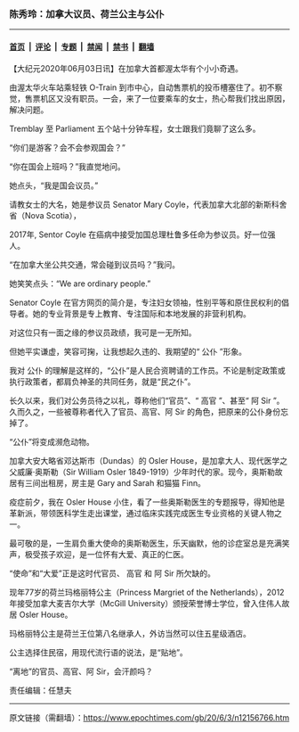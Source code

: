 ### 陈秀玲：加拿大议员、荷兰公主与公仆

---

#### [首页](../../../..?n12156766) &nbsp;|&nbsp; [评论](../../../../../epoch-comment?n12156766) &nbsp;|&nbsp; [专题](../../../../../epoch-special?n12156766) &nbsp;|&nbsp; [禁闻](../../../../../epoch-news?n12156766) &nbsp;|&nbsp; [禁书](../../../../../books?n12156766) &nbsp;|&nbsp; [翻墙](https://github.com/gfw-breaker/nogfw/blob/master/README.md?n12156766)


<div class="post_content" id="artbody" itemprop="articleBody">
 <!-- article content begin -->
 <p>
  【大纪元2020年06月03日讯】在加拿大首都渥太华有个小小奇遇。
 </p>
 <p>
  由渥太华火车站乘轻铁 O-Train 到市中心，自动售票机的投币槽塞住了。初不察觉，售票机区又没有职员。一会，来了一位要乘车的女士，热心帮我们找出原因，解决问题。
 </p>
 <p>
  Tremblay 至 Parliament 五个站十分钟车程，女士跟我们竟聊了这么多。
 </p>
 <p>
  “你们是游客？会不会参观国会？”
 </p>
 <p>
  “你在国会上班吗？”我直觉地问。
 </p>
 <p>
  她点头，“我是国会议员。”
 </p>
 <p>
  请教女士的大名，她是参议员 Senator Mary Coyle，代表加拿大北部的新斯科舍省（Nova Scotia），
 </p>
 <p>
  2017年, Sentor Coyle 在癌病中接受加国总理杜鲁多任命为参议员。好一位强人。
 </p>
 <p>
  “在加拿大坐公共交通，常会碰到议员吗？”我问。
 </p>
 <p>
  她笑笑点头：“We are ordinary people.”
 </p>
 <p>
  Senator Coyle 在官方网页的简介是，专注妇女领袖，性别平等和原住民权利的倡导者。她的专业背景是专上教育、专注国际和本地发展的非营利机构。
 </p>
 <p>
  对这位只有一面之缘的参议员政绩，我可是一无所知。
 </p>
 <p>
  但她平实谦虚，笑容可掬，让我想起久违的、我期望的“
  <ok href="https://www.epochtimes.com/gb/tag/%E5%85%AC%E4%BB%86.html">
   公仆
  </ok>
  ”形象。
 </p>
 <p>
  我对
  <ok href="https://www.epochtimes.com/gb/tag/%E5%85%AC%E4%BB%86.html">
   公仆
  </ok>
  的理解是这样的，“公仆”是人民合资聘请的工作员。不论是制定政策或执行政策者，都肩负神圣的共同任务，就是“民之仆”。
 </p>
 <p>
  长久以来，我们对公务员待之以礼，尊称他们“官员”、“
  <ok href="https://www.epochtimes.com/gb/tag/%E9%AB%98%E5%AE%98.html">
   高官
  </ok>
  ”、甚至“
  <ok href="https://www.epochtimes.com/gb/tag/%E9%98%BF-sir.html">
   阿 Sir
  </ok>
  ”。久而久之，一些被尊称者代入了官员、高官、阿 Sir 的角色，把原来的公仆身份忘掉了。
 </p>
 <p>
  “公仆”将变成濒危动物。
 </p>
 <p>
  加拿大安大略省邓达斯市（Dundas）的 Osler House，是加拿大人、现代医学之父威廉·奥斯勒（Sir William Osler 1849-1919）少年时代的家。现今，奥斯勒故居有三间出租房，房主是 Gary and Sarah 和猫猫 Finn。
 </p>
 <p>
  疫症前夕，我在 Osler House 小住，看了一些奥斯勒医生的专题报导，得知他是革新派，带领医科学生走出课堂，通过临床实践完成医生专业资格的关键人物之一。
 </p>
 <p>
  最可敬的是，一生肩负重大使命的奥斯勒医生，乐天幽默，他的诊症室总是充满笑声，极受孩子欢迎，是一位怀有大爱、真正的仁医。
 </p>
 <p>
  “使命”和“大爱”正是这时代官员、
  <ok href="https://www.epochtimes.com/gb/tag/%E9%AB%98%E5%AE%98.html">
   高官
  </ok>
  和
  <ok href="https://www.epochtimes.com/gb/tag/%E9%98%BF-sir.html">
   阿 Sir
  </ok>
  所欠缺的。
 </p>
 <p>
  现年77岁的荷兰玛格丽特公主（Princess Margriet of the Netherlands），2012年接受加拿大麦吉尔大学（McGill University）颁授荣誉博士学位，曾入住伟人故居 Osler House。
 </p>
 <p>
  玛格丽特公主是荷兰王位第八名继承人，外访当然可以住五星级酒店。
 </p>
 <p>
  公主选择住民宿，用现代流行语的说法，是“贴地”。
 </p>
 <p>
  “离地”的官员、高官、阿 Sir，会汗颜吗？
 </p>
 <p>
  责任编辑：任慧夫
 </p>
 <!-- article content end -->
 <div id="below_article_ad">
 </div>
</div>


---

原文链接（需翻墙）：https://www.epochtimes.com/gb/20/6/3/n12156766.htm